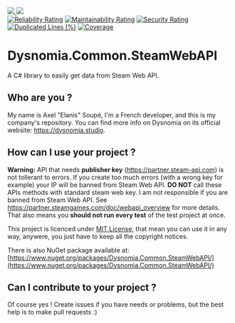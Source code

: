 [
![](https://img.shields.io/nuget/dt/Dysnomia.Common.SteamWebAPI?label=NuGet%20Downloads)
![](https://img.shields.io/nuget/v/Dysnomia.Common.SteamWebAPI?label=NuGet%20Version)
](https://nuget.org/packages/Dysnomia.Common.SteamWebAPI)  
[![Reliability Rating](https://sonar.dysnomia.studio/api/project_badges/measure?project=dysnomia-common-steamwebapi&metric=reliability_rating)](https://sonar.dysnomia.studio/dashboard?id=dysnomia-common-steamwebapi) [![Maintainability Rating](https://sonar.dysnomia.studio/api/project_badges/measure?project=dysnomia-common-steamwebapi&metric=sqale_rating)](https://sonar.dysnomia.studio/dashboard?id=dysnomia-common-steamwebapi) [![Security Rating](https://sonar.dysnomia.studio/api/project_badges/measure?project=dysnomia-common-steamwebapi&metric=security_rating)](https://sonar.dysnomia.studio/dashboard?id=dysnomia-common-steamwebapi)  
[![Duplicated Lines (%)](https://sonar.dysnomia.studio/api/project_badges/measure?project=dysnomia-common-steamwebapi&metric=duplicated_lines_density)](https://sonar.dysnomia.studio/dashboard?id=dysnomia-common-steamwebapi) [![Coverage](https://sonar.dysnomia.studio/api/project_badges/measure?project=dysnomia-common-steamwebapi&metric=coverage)](https://sonar.dysnomia.studio/dashboard?id=dysnomia-common-steamwebapi)


# Dysnomia.Common.SteamWebAPI
A C# library to easily get data from Steam Web API.

## Who are you ?
My name is Axel "Elanis" Soupé, I'm a French developer, and this is my company's repository. You can find more info on Dysnomia on its official website: https://dysnomia.studio.

## How can I use your project ?

**Warning:** API that needs **publisher key** (https://partner.steam-api.com) is not tollerant to errors. If you create too much errors (with a wrong key for example) your IP will be banned from Steam Web API. **DO NOT** call these APIs methods with standard steam web key. I am not responsible if you are banned from Steam Web API. See https://partner.steamgames.com/doc/webapi_overview for more details. That also means you **should not run every test** of the test project at once.

This project is licenced under [MIT License](https://opensource.org/licenses/MIT), that mean you can use it in any way, anywere, you just have to keep all the copyright notices.

There is also NuGet package available at: [https://www.nuget.org/packages/Dysnomia.Common.SteamWebAPI/](https://www.nuget.org/packages/Dysnomia.Common.SteamWebAPI/)

## Can I contribute to your project ?
Of course yes ! Create issues if you have needs or problems, but the best help is to make pull requests :)
